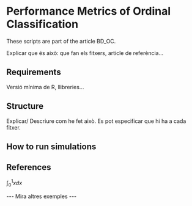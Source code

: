 # Performance Metrics of Ordinal Classification

These scripts are part of the article BD_OC.

Explicar que és això: que fan els fitxers, article de referència...

## Requirements

Versió mínima de R, llibreries...

## Structure

Explicar/ Descriure com he fet això.
Es pot especificar que hi ha a cada fitxer.

## How to run simulations

## References
$\int_0^1 xdx$




--- Mira altres exemples ---
